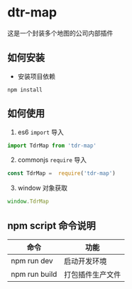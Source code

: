 # dtr-map

这是一个封装多个地图的公司内部插件


## 如何安装

- 安装项目依赖

```
npm install

```

## 如何使用

1. es6 `import` 导入

```javascript
import TdrMap from 'tdr-map'
```

2. commonjs `require` 导入

```javascript
const TdrMap =  require('tdr-map')
```

3. window 对象获取

```javascript
window.TdrMap
```


## npm script 命令说明

| 命令 | 功能 |
| ------------ | -------------- |
|  npm run dev |  启动开发环境 |
|  npm run build |  打包插件生产文件 |